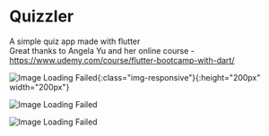 # Quizzler
A simple quiz app made with flutter  
Great thanks to Angela Yu and her online course - https://www.udemy.com/course/flutter-bootcamp-with-dart/

![Image Loading Failed](https://i.ibb.co/pxLrCk9/Screenshot-1588055066.png){:class="img-responsive"}{:height="200px" width="200px"}  

![Image Loading Failed](https://i.ibb.co/3kpjrCm/Screenshot-1588055089.png)  

![Image Loading Failed](https://i.ibb.co/tQ6b2z7/Screenshot-1588055099.png)

